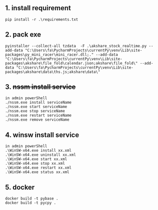 ## 1. install requirement

```
pip install -r .\requirements.txt
```

## 2. pack exe

```angular2html
pyinstaller --collect-all tzdata  -F .\akshare_stock_realtime.py --add-data "C:\Users\fa\PycharmProjects\currentPy\venv\Lib\site-packages\py_mini_racer\mini_racer.dll;." --add-data "C:\Users\fa\PycharmProjects\currentPy\venv\Lib\site-packages\akshare\file_fold\calendar.json;akshare\file_fold\" --add-data "C:\Users\fa\PycharmProjects\currentPy\venv\Lib\site-packages\akshare\data\ths.js;akshare\data\"
```

## 3. ~~nssm install service~~

```angular2html
in admin powerShell
./nssm.exe install serviceName
./nssm.exe start serviceName
./nssm.exe stop serviceName
./nssm.exe restart serviceName
./nssm.exe remove serviceName
```

## 4. winsw  install service
```angular2html
in admin powerShell
.\WinSW-x64.exe install xx.xml
.\WinSW-x64.exe uninstall xx.xml
.\WinSW-x64.exe start xx.xml
.\WinSW-x64.exe stop xx.xml
.\WinSW-x64.exe restart xx.xml
.\WinSW-x64.exe status xx.xml
```

## 5. docker 
```angular2html
docker build -t pybase .
docker build -t pycpy .
```